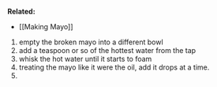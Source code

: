 **Related:**
- [[Making Mayo]]

1. empty the broken mayo into a different bowl
2. add a teaspoon or so of the hottest water from the tap
3. whisk the hot water until it starts to foam
4. treating the mayo like it were the oil, add it drops at a time. 
5. 
